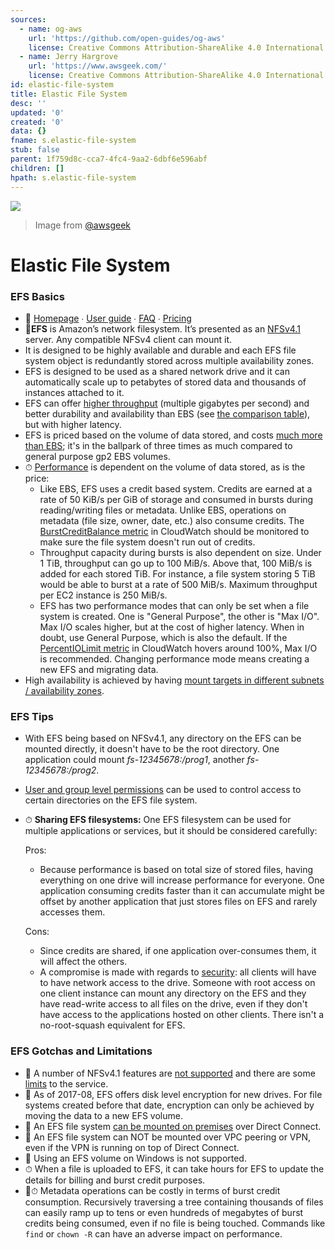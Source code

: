 ```yaml
---
sources:
  - name: og-aws
    url: 'https://github.com/open-guides/og-aws'
    license: Creative Commons Attribution-ShareAlike 4.0 International License
  - name: Jerry Hargrove
    url: 'https://www.awsgeek.com/'
    license: Creative Commons Attribution-ShareAlike 4.0 International License
id: elastic-file-system
title: Elastic File System
desc: ''
updated: '0'
created: '0'
data: {}
fname: s.elastic-file-system
stub: false
parent: 1f759d8c-cca7-4fc4-9aa2-6dbf6e596abf
children: []
hpath: s.elastic-file-system
---
```

![](/assets/images/Amazon-EFS_en.jpg)

> Image from [@awsgeek](https://www.awsgeek.com/Amazon-EFS/)

# Elastic File System

### EFS Basics

- 📒 [Homepage](https://aws.amazon.com/efs/) ∙ [User guide](http://docs.aws.amazon.com/efs/latest/ug) ∙ [FAQ](https://aws.amazon.com/efs/faq/) ∙ [Pricing](https://aws.amazon.com/efs/pricing/)
- 🐥**EFS** is Amazon’s network filesystem. It’s presented as an [NFSv4.1](https://en.wikipedia.org/wiki/Network_File_System#NFSv4) server. Any compatible NFSv4 client can mount it.
- It is designed to be highly available and durable and each EFS file system object is redundantly stored across multiple availability zones.
- EFS is designed to be used as a shared network drive and it can automatically scale up to petabytes of stored data and thousands of instances attached to it.
- EFS can offer [higher throughput](http://docs.aws.amazon.com/efs/latest/ug/performance.html) (multiple gigabytes per second) and better durability and availability than EBS (see [the comparison table](#storage-durability-availability-and-price)), but with higher latency.
- EFS is priced based on the volume of data stored, and costs [much more than EBS](#storage-durability-availability-and-price); it's in the ballpark of three times as much compared to general purpose gp2 EBS volumes.
- ⏱ [Performance](http://docs.aws.amazon.com/efs/latest/ug/performance.html) is dependent on the volume of data stored, as is the price:
  - Like EBS, EFS uses a credit based system. Credits are earned at a rate of 50 KiB/s per GiB of storage and consumed in bursts during reading/writing files or metadata. Unlike EBS, operations on metadata (file size, owner, date, etc.) also consume credits. The [BurstCreditBalance metric](http://docs.aws.amazon.com/efs/latest/ug/monitoring-cloudwatch.html#efs-metrics) in CloudWatch should be monitored to make sure the file system doesn't run out of credits.
  - Throughput capacity during bursts is also dependent on size. Under 1 TiB, throughput can go up to 100 MiB/s. Above that, 100 MiB/s is added for each stored TiB. For instance, a file system storing 5 TiB would be able to burst at a rate of 500 MiB/s. Maximum throughput per EC2 instance is 250 MiB/s.
  - EFS has two performance modes that can only be set when a file system is created. One is "General Purpose", the other is "Max I/O". Max I/O scales higher, but at the cost of higher latency. When in doubt, use General Purpose, which is also the default. If the [PercentIOLimit metric](http://docs.aws.amazon.com/efs/latest/ug/monitoring-cloudwatch.html#efs-metrics) in CloudWatch hovers around 100%, Max I/O is recommended. Changing performance mode means creating a new EFS and migrating data.
- High availability is achieved by having [mount targets in different subnets / availability zones](http://docs.aws.amazon.com/efs/latest/ug/images/overview-flow.png).

### EFS Tips

- With EFS being based on NFSv4.1, any directory on the EFS can be mounted directly, it doesn't have to be the root directory. One application could mount _fs-12345678:/prog1_, another _fs-12345678:/prog2_.
- [User and group level permissions](https://docs.aws.amazon.com/efs/latest/ug/accessing-fs-nfs-permissions.html) can be used to control access to certain directories on the EFS file system.
- ⏱ **Sharing EFS filesystems:** One EFS filesystem can be used for multiple applications or services, but it should be considered carefully:

  Pros:

  - Because performance is based on total size of stored files, having everything on one drive will increase performance for everyone. One application consuming credits faster than it can accumulate might be offset by another application that just stores files on EFS and rarely accesses them.

  Cons:

  - Since credits are shared, if one application over-consumes them, it will affect the others.
  - A compromise is made with regards to [security](http://docs.aws.amazon.com/efs/latest/ug/security-considerations.html): all clients will have to have network access to the drive. Someone with root access on one client instance can mount any directory on the EFS and they have read-write access to all files on the drive, even if they don't have access to the applications hosted on other clients. There isn't a no-root-squash equivalent for EFS.

### EFS Gotchas and Limitations

- 🔸 A number of NFSv4.1 features are [not supported](http://docs.aws.amazon.com/efs/latest/ug/nfs4-unsupported-features.html) and there are some [limits](http://docs.aws.amazon.com/efs/latest/ug/limits.html) to the service.
- 🔸 As of 2017-08, EFS offers disk level encryption for new drives. For file systems created before that date, encryption can only be achieved by moving the data to a new EFS volume.
- 🔸 An EFS file system [can be mounted on premises](https://aws.amazon.com/efs/faq/#on-premises) over Direct Connect.
- 🔸 An EFS file system can NOT be mounted over VPC peering or VPN, even if the VPN is running on top of Direct Connect.
- 🔸 Using an EFS volume on Windows is not supported.
- ⏱ When a file is uploaded to EFS, it can take hours for EFS to update the details for billing and burst credit purposes.
- 🔸⏱  Metadata operations can be costly in terms of burst credit consumption. Recursively traversing a tree containing thousands of files can easily ramp up to tens or even hundreds of megabytes of burst credits being consumed, even if no file is being touched. Commands like `find` or `chown -R` can have an adverse impact on performance.

